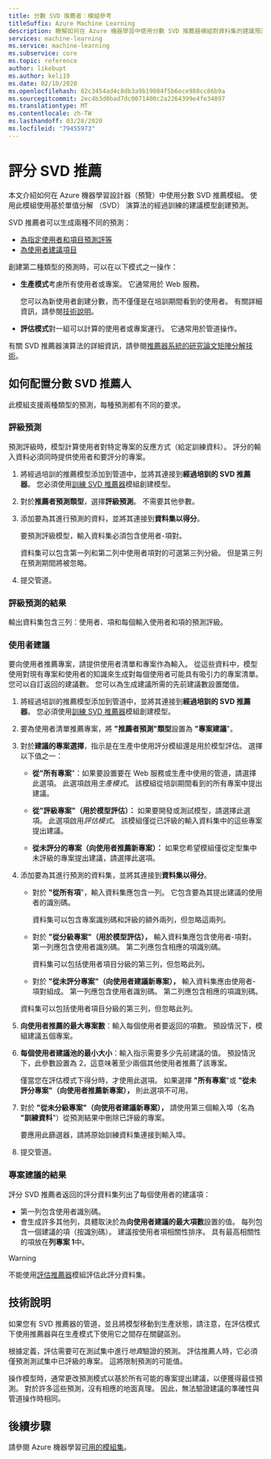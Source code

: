 ```yaml
---
title: 分數 SVD 推薦者：模組參考
titleSuffix: Azure Machine Learning
description: 瞭解如何在 Azure 機器學習中使用分數 SVD 推薦器模組對資料集的建議預測進行評分。
services: machine-learning
ms.service: machine-learning
ms.subservice: core
ms.topic: reference
author: likebupt
ms.author: keli19
ms.date: 02/10/2020
ms.openlocfilehash: 82c3454ad4c8db3a9b19084f5b6ece988cc86b9a
ms.sourcegitcommit: 2ec4b3d0bad7dc0071400c2a2264399e4fe34897
ms.translationtype: MT
ms.contentlocale: zh-TW
ms.lasthandoff: 03/28/2020
ms.locfileid: "79455973"
---
```

# <a name="score-svd-recommender"></a>評分 SVD 推薦

本文介紹如何在 Azure 機器學習設計器（預覽）中使用分數 SVD 推薦模組。 使用此模組使用基於單值分解 （SVD） 演算法的經過訓練的建議模型創建預測。

SVD 推薦者可以生成兩種不同的預測：

- [為指定使用者和項目預測評等](#prediction-of-ratings)
- [為使用者建議項目](#recommendations-for-users)

創建第二種類型的預測時，可以在以下模式之一操作：

- **生產模式**考慮所有使用者或專案。 它通常用於 Web 服務。

  您可以為新使用者創建分數，而不僅僅是在培訓期間看到的使用者。 有關詳細資訊，請參閱[技術說明](#technical-notes)。 

- **評估模式**對一組可以計算的使用者或專案運行。 它通常用於管道操作。

有關 SVD 推薦器演算法的詳細資訊，請參閱[推薦器系統的研究論文矩陣分解技術](https://datajobs.com/data-science-repo/Recommender-Systems-[Netflix].pdf)。

## <a name="how-to-configure-score-svd-recommender"></a>如何配置分數 SVD 推薦人

此模組支援兩種類型的預測，每種預測都有不同的要求。 

###  <a name="prediction-of-ratings"></a>評級預測

預測評級時，模型計算使用者對特定專案的反應方式（給定訓練資料）。 評分的輸入資料必須同時提供使用者和要評分的專案。

1. 將經過培訓的推薦模型添加到管道中，並將其連接到**經過培訓的 SVD 推薦器**。 您必須使用[訓練 SVD 推薦器](train-SVD-recommender.md)模組創建模型。

2. 對於**推薦者預測類型**，選擇**評級預測**。 不需要其他參數。

3. 添加要為其進行預測的資料，並將其連接到**資料集以得分**。

   要預測評級模型，輸入資料集必須包含使用者-項對。

   資料集可以包含第一列和第二列中使用者項對的可選第三列分級。 但是第三列在預測期間將被忽略。

4. 提交管道。

### <a name="results-for-rating-predictions"></a>評級預測的結果 

輸出資料集包含三列：使用者、項和每個輸入使用者和項的預測評級。

###  <a name="recommendations-for-users"></a>使用者建議 

要向使用者推薦專案，請提供使用者清單和專案作為輸入。 從這些資料中，模型使用對現有專案和使用者的知識來生成對每個使用者可能具有吸引力的專案清單。 您可以自訂返回的建議數。 您可以為生成建議所需的先前建議數設置閾值。

1. 將經過培訓的推薦模型添加到管道中，並將其連接到**經過培訓的 SVD 推薦器**。  您必須使用[訓練 SVD 推薦器](train-svd-recommender.md)模組創建模型。

2. 要為使用者清單推薦專案，將 **"推薦者預測"類型**設置為 **"專案建議**"。

3. 對於**建議的專案選擇**，指示是在生產中使用評分模組還是用於模型評估。 選擇以下值之一：

    - **從"所有專案**"：如果要設置要在 Web 服務或生產中使用的管道，請選擇此選項。  此選項啟用*生產模式*。 該模組從培訓期間看到的所有專案中提出建議。

    - **從"評級專案"（用於模型評估）：** 如果要開發或測試模型，請選擇此選項。 此選項啟用*評估模式*。 該模組僅從已評級的輸入資料集中的這些專案提出建議。
    
    - **從未評分的專案（向使用者推薦新專案）：** 如果您希望模組僅從定型集中未評級的專案提出建議，請選擇此選項。 

4. 添加要為其進行預測的資料集，並將其連接到**資料集以得分**。

    - 對於 **"從所有項**"，輸入資料集應包含一列。 它包含要為其提出建議的使用者的識別碼。

      資料集可以包含專案識別碼和評級的額外兩列，但忽略這兩列。 

    - 對於 **"從分級專案"（用於模型評估），** 輸入資料集應包含使用者-項對。 第一列應包含使用者識別碼。 第二列應包含相應的項識別碼。

      資料集可以包括使用者項目分級的第三列，但忽略此列。

    - 對於 **"從未評分專案"（向使用者建議新專案），** 輸入資料集應由使用者-項對組成。 第一列應包含使用者識別碼。 第二列應包含相應的項識別碼。

     資料集可以包括使用者項目分級的第三列，但忽略此列。

5. **向使用者推薦的最大專案數**：輸入每個使用者要返回的項數。 預設情況下，模組建議五個專案。

6. **每個使用者建議池的最小大小**：輸入指示需要多少先前建議的值。 預設情況下，此參數設置為 2，這意味著至少兩個其他使用者推薦了該專案。

   僅當您在評估模式下得分時，才使用此選項。 如果選擇 **"所有專案**"或 **"從未評分專案"（向使用者推薦新專案），** 則此選項不可用。

7.  對於 **"從未分級專案"（向使用者建議新專案），** 請使用第三個輸入埠（名為 **"訓練資料**"）從預測結果中刪除已評級的專案。

    要應用此篩選器，請將原始訓練資料集連接到輸入埠。

8. 提交管道。

### <a name="results-of-item-recommendation"></a>專案建議的結果

評分 SVD 推薦者返回的評分資料集列出了每個使用者的建議項：

- 第一列包含使用者識別碼。
- 會生成許多其他列，具體取決於為**向使用者建議的最大項數**設置的值。 每列包含一個建議的項（按識別碼）。 建議按使用者項相關性排序。 具有最高相關性的項放在**列專案 1**中。

> [!WARNING]
> 不能使用[評估推薦器](evaluate-recommender.md)模組評估此評分資料集。


##  <a name="technical-notes"></a>技術說明

如果您有 SVD 推薦器的管道，並且將模型移動到生產狀態，請注意，在評估模式下使用推薦器與在生產模式下使用它之間存在關鍵區別。

根據定義，評估需要可在測試集中進行*地真*驗證的預測。 評估推薦人時，它必須僅預測測試集中已評級的專案。 這將限制預測的可能值。

操作模型時，通常更改預測模式以基於所有可能的專案提出建議，以便獲得最佳預測。 對於許多這些預測，沒有相應的地面真理。 因此，無法驗證建議的準確性與管道操作時相同。


## <a name="next-steps"></a>後續步驟

請參閱 Azure 機器學習[可用的模組集](module-reference.md)。 

